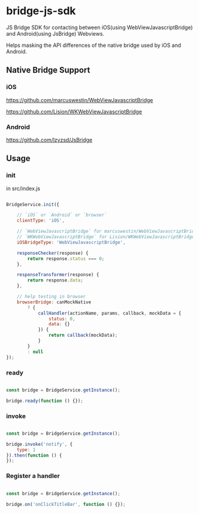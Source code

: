 
# bridge-js-sdk

JS Bridge SDK for contacting between iOS(using WebViewJavascriptBridge) and Android(using JsBridge) Webviews.

Helps masking the API differences of the native bridge used by iOS and Android.


## Native Bridge Support

### iOS

https://github.com/marcuswestin/WebViewJavascriptBridge

https://github.com/Lision/WKWebViewJavascriptBridge


### Android

https://github.com/lzyzsd/JsBridge


## Usage

### init

in src/index.js

```js

BridgeService.init({

    // `iOS` or `Android` or `browser`
    clientType: 'iOS',

    // `WebViewJavascriptBridge` for marcuswestin/WebViewJavascriptBridge 
    // `WKWebViewJavascriptBridge` for Lision/WKWebViewJavascriptBridge
    iOSBridgeType: 'WebViewJavascriptBridge',

    responseChecker(response) {
        return response.status === 0;
    },

    responseTransformer(response) {
        return response.data;
    },

    // help testing in browser
    browserBridge: canMockNative
        ? {
            callHandler(actionName, params, callback, mockData = {
                status: 0,
                data: {}
            }) {
                return callback(mockData);
            }
        }
        : null
});

```


### ready

```js

const bridge = BridgeService.getInstance();

bridge.ready(function () {});

```


### invoke

```js

const bridge = BridgeService.getInstance();

bridge.invoke('notify', {
    type: 1
}).then(function () {
});

```


### Register a handler

```js

const bridge = BridgeService.getInstance();

bridge.on('onClickTitleBar', function () {});

```
